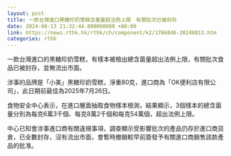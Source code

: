 ```yaml
---
layout: post
title: 一款台灣進口黑糖珍奶雪糕含菌量超法例上限　有關批次已被封存
date: 2024-08-13 21:32:44.000000000 +08:00
link: https://news.rthk.hk/rthk/ch/component/k2/1766046-20240813.htm
categories: rthk
---
```


一款台灣進口的黑糖珍奶雪糕，有樣本被檢出總含菌量超出法例上限，有關批次食品已被封存，並無流出市面。

涉事的品牌是「小美」黑糖珍奶雪糕，淨重80克，進口商為「OK便利店有限公司」，此日期前最佳為2025年7月26日。

食物安全中心表示，在進口層面抽取食物樣本檢測，結果顯示，3個樣本的總含菌量分別為每克6萬3千個、每克8萬2千個和每克54萬個，超出法例上限。

中心已知會涉事進口商有關違規事項，調查顯示受影響批次的產品仍存於進口商貨倉，已全數封存，沒有流出市面，會暫時撤銷較早前簽發予有關進口商銷售該款產品的批准。

